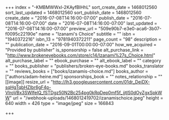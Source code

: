 +++
index = "-KMBMWWxl-2KAyfBIHhL"
sort_create_date = 1468012560
sort_last_updated = 1468012560
sort_publish_date = 1468012560
create_date = "2016-07-08T14:16:00-07:00"
publish_date = "2016-07-08T14:16:00-07:00"
date = "2016-07-08T14:16:00-07:00"
last_updated = "2016-07-08T14:16:00-07:00"
preview_url = "509e90b7-e3e0-aca6-3b07-f0095c22190e"
name = "Izanami's Choice"
subtitle = ""
isbn = "1940372216"
isbn_13 = "9781940372211"
page_count = "98"
description = ""
publication_date = "2016-09-01T00:00:00-07:00"
how_we_acquired = "Provided by publisher"
is_sponsorship = false
alt_purchase_link = "http://www.brokeneyebooks.com/store/c14/Izanami%27s_Choice.html"
alt_purchase_label = ""
ebook_purchase = ""
alt_ebook_label = ""
category = ""
books_publisher = "publishers/broken-eye-books.md"
books_translator = ""
reviews_books = ["books/izanamis-choice.md"]
books_author = ["authors/adam-heine.md"]
sponsorships_book = ""
notes_relationship = ""
[[image]]
resize_url = "http://lh3.googleusercontent.com/01dr_DeiDX-sqHgTqbHZIbr6gF4p-VIroVBx3SWIfelQ_fSTDgz50N2Bc254pg0kRqDep0mf5f_jjtlS0dOyZgxSpkWW"
url = "/webhook-uploads/1468012419702/izanamischoice.jpeg"
height = 640
width = 426
type = "image/jpeg"
size = 166843

+++
